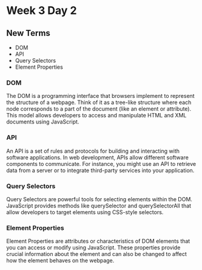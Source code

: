 # Week 3 Day 2

## New Terms
- DOM
- API
- Query Selectors
- Element Properties 


### DOM
The DOM is a programming interface that browsers implement to represent the structure of a webpage. Think of it as a tree-like structure where each node corresponds to a part of the document (like an element or attribute). This model allows developers to access and manipulate HTML and XML documents using JavaScript.

### API
An API is a set of rules and protocols for building and interacting with software applications. In web development, APIs allow different software components to communicate. For instance, you might use an API to retrieve data from a server or to integrate third-party services into your application.

### Query Selectors
Query Selectors are powerful tools for selecting elements within the DOM. JavaScript provides methods like querySelector and querySelectorAll that allow developers to target elements using CSS-style selectors.


### Element Properties
Element Properties are attributes or characteristics of DOM elements that you can access or modify using JavaScript. These properties provide crucial information about the element and can also be changed to affect how the element behaves on the webpage.
